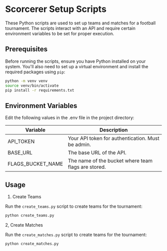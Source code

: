 # Scorcerer Setup Scripts

These Python scripts are used to set up teams and matches for a football tournament. The scripts interact with an API and require certain environment variables to be set for proper execution.

## Prerequisites

Before running the scripts, ensure you have Python installed on your system. You'll also need to set up a virtual environment and install the required packages using `pip`:

```bash
python -m venv venv
source venv/bin/activate
pip install -r requirements.txt
```

## Environment Variables
Edit the following values in the .env file in the project directory:

| Variable | Description |
| -------- | ------- |
| API_TOKEN | Your API token for authentication. Must be admin. |
| BASE_URL | The base URL of the API. |
| FLAGS_BUCKET_NAME | The name of the bucket where team flags are stored. |

## Usage
1. Create Teams

Run the `create_teams.py` script to create teams for the tournament:
```bash
python create_teams.py
```

2, Create Matches

Run the `create_matches.py` script to create teams for the tournament:
```bash
python create_matches.py
```
